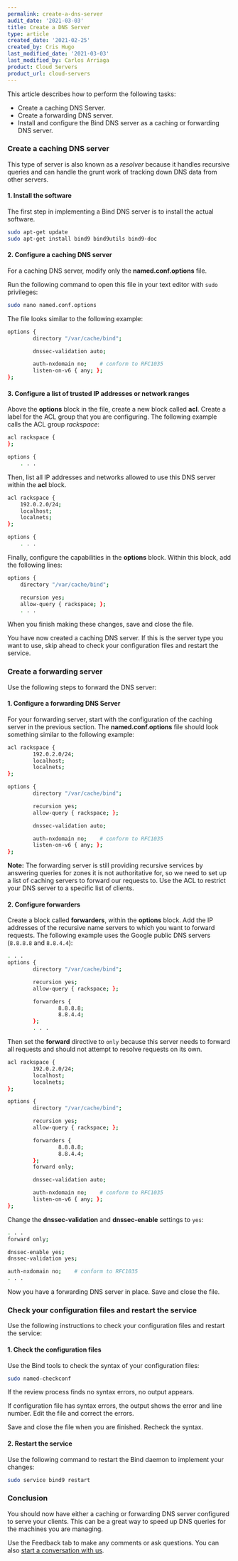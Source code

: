```yaml
---
permalink: create-a-dns-server
audit_date: '2021-03-03'
title: Create a DNS Server
type: article
created_date: '2021-02-25'
created_by: Cris Hugo
last_modified_date: '2021-03-03'
last_modified_by: Carlos Arriaga
product: Cloud Servers
product_url: cloud-servers
---
```


This article describes how to perform the following tasks:

- Create a caching DNS Server.
- Create a forwarding DNS server.
- Install and configure the Bind DNS server as a caching or forwarding DNS server.

### Create a caching DNS server

This type of server is also known as a *resolver* because it handles recursive queries and
can handle the grunt work of tracking down DNS data from other servers.

#### 1. Install the software

The first step in implementing a Bind DNS server is to install the actual software.

```sh
sudo apt-get update
sudo apt-get install bind9 bind9utils bind9-doc
```

#### 2. Configure a caching DNS server 

For a caching DNS server, modify only the **named.conf.options** file. 

Run the following command to open this file in your text editor with `sudo` privileges:

```sh
sudo nano named.conf.options
```

The file looks similar to the following example:

```sh
options {
        directory "/var/cache/bind";

        dnssec-validation auto;

        auth-nxdomain no;    # conform to RFC1035
        listen-on-v6 { any; };
};
```

#### 3. Configure a list of trusted IP addresses or network ranges

Above the **options** block in the file, create a new block called **acl**. Create a label for
the ACL group that you are configuring. The following example calls the ACL group *rackspace*:

```sh
acl rackspace {
};

options {
    . . .
```

Then, list all IP addresses and networks allowed to use this DNS server within the **acl** block.

```sh
acl rackspace {
    192.0.2.0/24;
    localhost;
    localnets;
};

options {
    . . .
```

Finally, configure the capabilities in the **options** block. Within this block, add the following lines:

```sh
options {
    directory "/var/cache/bind";

    recursion yes;
    allow-query { rackspace; };
    . . .
```

When you finish making these changes, save and close the file.

You have now created a caching DNS server. If this is the server type you want to use,
skip ahead to check your configuration files and restart the service.

### Create a forwarding server

Use the following steps to forward the DNS server:

#### 1. Configure a forwarding DNS Server

For your forwarding server, start with the configuration of the caching server in the previous section.
The **named.conf.options** file should look something similar to the following example:

```sh
acl rackspace {
        192.0.2.0/24;
        localhost;
        localnets;
};

options {
        directory "/var/cache/bind";

        recursion yes;
        allow-query { rackspace; };

        dnssec-validation auto;

        auth-nxdomain no;    # conform to RFC1035
        listen-on-v6 { any; };
};
```

**Note:** The forwarding server is still providing recursive services by answering queries for
zones it is not authoritative for, so we need to set up a list of caching servers to forward our requests to.
Use the ACL to restrict your DNS server to a specific list of clients.

#### 2. Configure forwarders

Create a block called **forwarders**, within the **options** block. Add the IP addresses of the
recursive name servers to which you want to forward requests. The following example uses the Google
public DNS servers (`8.8.8.8` and `8.8.4.4`):

```sh
. . .
options {
        directory "/var/cache/bind";

        recursion yes;
        allow-query { rackspace; };

        forwarders {
                8.8.8.8;
                8.8.4.4;
        };
        . . .
```

Then set the **forward** directive to `only` because this server needs to forward all requests and should not
attempt to resolve requests on its own.


```sh
acl rackspace {
        192.0.2.0/24;
        localhost;
        localnets;
};

options {
        directory "/var/cache/bind";

        recursion yes;
        allow-query { rackspace; };

        forwarders {
                8.8.8.8;
                8.8.4.4;
        };
        forward only;

        dnssec-validation auto;

        auth-nxdomain no;    # conform to RFC1035
        listen-on-v6 { any; };
};
```

Change the **dnssec-validation** and **dnssec-enable** settings to `yes`:

```sh
. . .
forward only;

dnssec-enable yes;
dnssec-validation yes;

auth-nxdomain no;    # conform to RFC1035
. . .
```

Now you have a forwarding DNS server in place. Save and close the file.


### Check your configuration files and restart the service

Use the following instructions to check your configuration files and restart the service:

#### 1. Check the configuration files

Use the Bind tools to check the syntax of your configuration files:

```sh
sudo named-checkconf
```

If the review process finds no syntax errors, no output appears.

If configuration file has syntax errors, the output shows the
error and line number. Edit the file and correct the errors.

Save and close the file when you are finished. Recheck the syntax.

#### 2. Restart the service

Use the following command to restart the Bind daemon to implement your changes:

```sh
sudo service bind9 restart
```

### Conclusion

You should now have either a caching or forwarding DNS server configured to serve your clients.
This can be a great way to speed up DNS queries for the machines you are managing.

Use the Feedback tab to make any comments or ask questions. You can also [start a conversation with us](https://www.rackspace.com/contact). 

